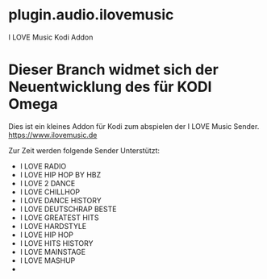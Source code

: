 # plugin.audio.ilovemusic

I LOVE Music Kodi Addon

# Dieser Branch widmet sich der Neuentwicklung des für KODI Omega 

Dies ist ein kleines Addon für Kodi zum abspielen der I LOVE Music Sender.
https://www.ilovemusic.de

Zur Zeit werden folgende Sender Unterstützt:

- I LOVE RADIO
- I LOVE HIP HOP BY HBZ
- I LOVE 2 DANCE
- I LOVE CHILLHOP
- I LOVE DANCE HISTORY
- I LOVE DEUTSCHRAP BESTE
- I LOVE GREATEST HITS
- I LOVE HARDSTYLE
- I LOVE HIP HOP
- I LOVE HITS HISTORY
- I LOVE MAINSTAGE
- I LOVE MASHUP
- 